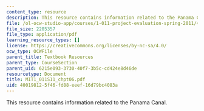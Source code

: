 ```yaml
---
content_type: resource
description: This resource contains information related to the Panama Canal.
file: /ol-ocw-studio-app/courses/1-011-project-evaluation-spring-2011/400198125f46fd88eeef16d79bc4083a_MIT1_011S11_chpt06.pdf
file_size: 2205357
file_type: application/pdf
learning_resource_types: []
license: https://creativecommons.org/licenses/by-nc-sa/4.0/
ocw_type: OCWFile
parent_title: Textbook Resources
parent_type: CourseSection
parent_uid: 6215e093-3730-40f7-3b5c-cd424e8d46de
resourcetype: Document
title: MIT1_011S11_chpt06.pdf
uid: 40019812-5f46-fd88-eeef-16d79bc4083a
---
```

This resource contains information related to the Panama Canal.